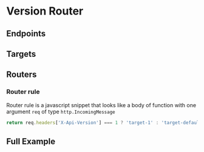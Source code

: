 # Version Router
## Endpoints
## Targets
## Routers
### Router rule
Router rule is a javascript snippet that looks like a body of function with one argument `req` of type `http.IncomingMessage`
```typescript
return req.headers['X-Api-Version'] === 1 ? 'target-1' : 'target-default';
```
## Full Example
